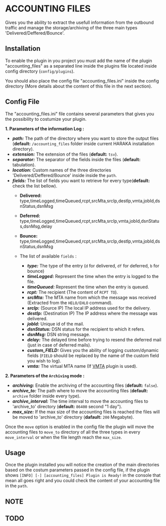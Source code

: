 ACCOUNTING FILES 
========

Gives you the ability to extract the usefull information from the outbound traffic and manage the storage/archiving of the three main types 'Delivered/Deffered/Bounce'.

## Installation

To enable the plugin in you project you must add the name of the plugin "accounting_files" as a separated line inside the plugins file located inside config directory (`config/plugins`).

You should also place the config file "accounting_files.ini" inside the config directory (More details about the content of this file in the next section).

## Config File

The "accounting_files.ini" file contains several parameters that gives you the possibility to costumize your plugin.

**1. Parameters of the information Log :**

* ***path:*** The path of the directory where you want to store the output files (**default:** `/accounting_files` folder inside current HARAKA installation directory). 
* ***extension:*** The extension of the files (**default:** `tsv`).
* ***separator:*** The separator of the fields inside the files (**default:** tabulation).
* ***location:*** Custom names of the three directories 'Delivered/Deffered/Bounce' inside inside the `path`.
* ***fields:*** The list of fields you want to retrieve for every type(**default:** check the list bellow).
	- **Delivered:** type,timeLogged,timeQueued,rcpt,srcMta,srcIp,destIp,vmta,jobId,dsnStatus,dsnMsg
	- **Deferred:** type,timeLogged,timeQueued,rcpt,srcMta,srcIp,vmta,jobId,dsnStatus,dsnMsg,delay
	- **Bounce:** type,timeLogged,timeQueued,rcpt,srcMta,srcIp,destIp,vmta,jobId,dsnStatus,dsnMsg
	
	
	- The list of available `fields` :

		- ***type:*** The type of the entry (`d` for delivered, `df` for deferred, `b` for bounce)
		- ***timeLogged:*** Represent the time when the entry is logged to the file.
		- ***timeQueued:*** Represent the time when the entry is queued.
		- ***rcpt:*** The recipient (The content of `RCPT TO`).
		- ***srcMta:*** The MTA name from which the message was received (Extracted from the `HELO/EHLO` command).
		- ***srcIp:*** (Source IP) The local IP address used for the delivery.
		- ***destIp:*** (Destination IP) The IP address where the message was delivered.
		- ***jobId:*** Unique id of the mail.
		- ***dsnStatus:*** DSN status for the recipient to which it refers.
		- ***dsnMsg:*** DSN string message.
		- ***delay:*** The delayed time before trying to resend the deferred mail (just in case of deferred mails).
		- ***custom_FIELD:*** Gives you the ability of logging custom/dynamic fields (`FIELD` should be replaced by the name of the custom field you wish to log).
		- ***vmta:*** The virtual MTA name (If [VMTA](https://github.com/haraka/haraka-plugin-vmta) plugin is used).

**2. Parameters of the `Archiving` mode :**

* ***archiving:*** Enable the archiving of the accounting files (**default:** `false`).
* ***archive_to:*** The path where to move the accounting files (**default:** `archive` folder inside every type).
* ***archive_interval:*** The time interval to move the accounting files to 'archive_to' directory (**default:** `86400` second "1 day").
* ***max_size:*** If the max size of the accounting files is reached the files will be moved to 'archive_to' directory (**dafault:** `200` Megabyte).

Once the `move` option is enabled in the config file the plugin will move the accounting files to `move_to` directory of all the three types in every `move_interval` or when the file length reach the `max_size`.

## Usage

Once the plugin installed you will notice the creation of the main directories based on the costum parameters passed in the config file, if the plugin shows `[INFO] [-] [accounting_files] Plugin is Ready!` in the console that mean all goes right and you could check the content of your accounting file in the `path`.

## NOTE


## TODO
